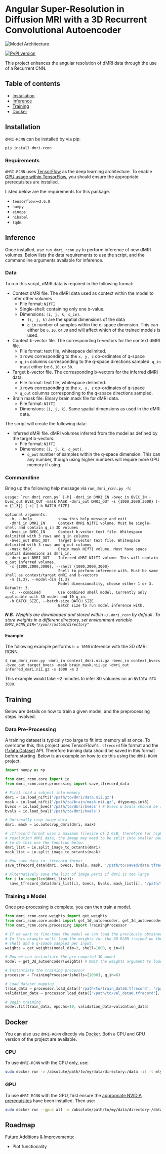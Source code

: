 # Angular Super-Resolution in Diffusion MRI with a 3D Recurrent Convolutional Autoencoder

![Model Architecture](resources/rcnn_dmri_model.png)

[![PyPI version](https://badge.fury.io/py/dmri-rcnn.svg)](https://badge.fury.io/py/dmri-rcnn)

This project enhances the angular resolution of dMRI data through the use of a Recurrent CNN.

## Table of contents
* [Installation](#installation)
* [Inference](#inference)
* [Training](#training)
* [Docker](#docker)

## Installation
`dMRI-RCNN` can be installed by via pip:
```bash
pip install dmri-rcnn
```

### Requirements
`dMRI-RCNN` uses [TensorFlow](https://www.tensorflow.org/) as the deep learning architecture. To enable [GPU usage within TensorFlow](https://www.tensorflow.org/install/gpu), you should ensure the appropriate prerequisites are installed.

Listed below are the requirements for this package.
- `tensorflow>=2.6.0`
- `numpy`
- `einops`
- `nibabel`
- `tqdm`

## Inference
Once installed, use `run_dmri_rcnn.py` to perform inference of new dMRI volumes. Below lists the data requirements to use the script, and the commandline arguments available for inference.

### Data
To run this script, dMRI data is required in the following format:
- Context dMRI file. The dMRI data used as context within the model to infer other volumes
  - File format: `NIfTI`
  - Single-shell: containing only one b-value.
  - Dimensions: `(i, j, k, q_in)`.
    - `(i, j, k)` are the spatial dimensions of the data
    - `q_in` number of samples within the q-space dimension. This can either be `6`, `10`, or `30` and will affect which of the trained models is used.
- Context b-vector file. The corresponding b-vectors for the context dMRI file.
  - File format: text file, whitespace delimited.
  - `3` rows corresponding to the `x, y, z` co-ordinates of q-space
  - `q_in` columns corresponding to the q-space directions sampled. `q_in` must either be `6`, `10`, or `30`.
- Target b-vector file. The corresponding b-vectors for the inferred dMRI data.
  - File format: text file, whitespace delimited.
  - `3` rows corresponding to the `x, y, z` co-ordinates of q-space
  - `q_out` columns corresponding to the q-space directions sampled.
- Brain mask file. Binary brain mask file for dMRI data.
  - File format: `NIfTI`
  - Dimensions: `(i, j, k)`. Same spatial dimensions as used in the dMRI data.

The script will create the following data:
- Inferred dMRI file. dMRI volumes inferred from the model as defined by the target b-vectors.
  - File format: `NIfTI`
  - Dimensions: `(i, j, k, q_out)`.
    - `q_out` number of samples within the q-space dimension. This can any number, though using higher numbers will require more GPU memory if using.

### Commandline
Bring up the following help message via `run_dmri_rcnn.py -h`:
```
usage: `run_dmri_rcnn.py` [-h] -dmri_in DMRI_IN -bvec_in BVEC_IN -bvec_out BVEC_OUT -mask MASK -dmri_out DMRI_OUT -s {1000,2000,3000} [-m {1,3}] [-c] [-b BATCH_SIZE]

optional arguments:
  -h, --help            show this help message and exit
  -dmri_in DMRI_IN      Context dMRI NIfTI volume. Must be single-shell and contain q_in 3D volumes
  -bvec_in BVEC_IN      Context b-vector text file. Whitespace delimited with 3 rows and q_in columns
  -bvec_out BVEC_OUT    Target b-vector text file. Whitespace delimited with 3 rows and q_out columns
  -mask MASK            Brain mask NIfTI volume. Must have space spatial dimensions as dmri_in.
  -dmri_out DMRI_OUT    Inferred dMRI NIfTI volume. This will contain q_out inferred volumes.
  -s {1000,2000,3000}, --shell {1000,2000,3000}
                        Shell to perform inference with. Must be same shell as context/target dMRI and b-vectors
  -m {1,3}, --model-dim {1,3}
                        Model dimensionality, choose either 1 or 3. Default: 3.
  -c, --combined        Use combined shell model. Currently only applicable with 3D model and 10 q_in.
  -b BATCH_SIZE, --batch-size BATCH_SIZE
                        Batch size to run model inference with.
```

***N.B.** Weights are downloaded and stored within `~/.dmri_rcnn` by default. To store weights in a different directory, set environment variable `DMRI_RCNN_DIR="/your/custom/directory"`*


#### Example
The following example performs `b = 1000` inference with the 3D dMRI RCNN.
```
$ run_dmri_rcnn.py -dmri_in context_dmri.nii.gz -bvec_in context_bvecs -bvec_out target_bvecs -mask brain_mask.nii.gz -dmri_out inferred_dmri.nii.gz -s 1000 -m 3
```
This example would take ~2 minutes to infer 80 volumes on an `NVIDIA RTX 3080`.

## Training
Below are details on how to train a given model, and the preprocessing steps involved.

### Data Pre-Processing
A training dataset is typically too large to fit into memory all at once. To overcome this, this project uses TensorFlow's `.tfrecord` file format and the
[tf.data.Dataset](https://www.tensorflow.org/api_docs/python/tf/data/Dataset) API. Therefore training data should be saved in this format before starting. Below is an example on how to do this using the `dMRI-RCNN` project.

```python
import numpy as np

from dmri_rcnn.core import io
from dmri_rcnn.core.processing import save_tfrecord_data

# First load a subject into memory
dmri = io.load_nifti('/path/to/dmri/data.nii.gz')
mask = io.load_nifti('/path/to/brain/mask.nii.gz', dtype=np.int8)
bvecs = io.load_bvec('/path/to/dmri/bvecs') # bvecs & bvals should be in FSL format
bvals = io.load_bval('/path/to/dmri/bvals')

# Optionally crop image data
dmri, mask = io.autocrop_dmri(dmri, mask)

# .tfrecord format uses a maximum filesize of 2 GiB, therefore for high
# resolution dMRI data, the image may need to be split into smaller parts
# to do this use the function below.
dmri_list = io.split_image_to_octants(dmri)
mask_list = io.split_image_to_octants(mask)

# Now save data in .tfrecord format
save_tfrecord_data(dmri, bvecs, bvals, mask, '/path/to/saved/data.tfrecord')

# Alternatively save the list of image parts if dmri is too large
for i in range(len(dmri_list)):
  save_tfrecord_data(dmri_list[i], bvecs, bvals, mask_list[i], '/path/to/saved/data' + str(i) + '.tfrecord')
```

### Training a Model
Once pre-processing is complete, you can then train a model.

```python
from dmri_rcnn.core.weights import get_weights
from dmri_rcnn.core.model import get_1d_autoencoder, get_3d_autoencoder
from dmri_rcnn.core.processing import TrainingProcessor

# If we want to fine-tune the model we can load the previously obtained weights.
# In this example we'll load the weights for the 3D RCNN trained on the b = 1000
# shell and 6 q-space samples per input.
weights = get_weights(model_dim=3, shell=1000, q_in=6)

# Now we can instantiate the pre-compiled 3D model
model = get_3d_autoencoder(weights) # Omit the weights argument to load without pre-trained weights

# Instantiate the training processor
processor = TrainingProcessor(shells=[1000], q_in=6)

# Load dataset mapping
train_data = processor.load_data(['/path/to/train_data0.tfrecord', '/path/to/train_data1.tfrecord'])
validation_data = processor.load_data(['/path/to/val_data0.tfrecord'], validation=True)

# Begin training
model.fit(train_data, epochs=10, validation_data=validation_data)
```

## Docker
You can also use `dMRI-RCNN` directly via [Docker](https://www.docker.com/). Both a CPU and GPU version of the project are available.

### CPU
To use `dMRI-RCNN` with the CPU only, use:
```bash
sudo docker run -v /absolute/path/to/my/data/directory:/data -it -t mlyon93/dmri-rcnn-cpu:latest
```

### GPU
To use `dMRI-RCNN` with the GPU, first ensure the [appropriate NVIDIA prerequisites](https://docs.nvidia.com/datacenter/cloud-native/container-toolkit/install-guide.html#docker) have been installed. Then use:
```bash
sudo docker run --gpus all -v /absolute/path/to/my/data/directory:/data -it -t mlyon93/dmri-rcnn-gpu:latest
```

## Roadmap
Future Additions & Improvements:
- Plot functionality
